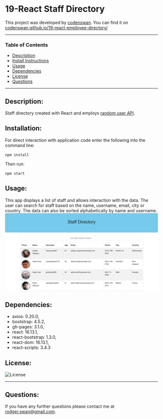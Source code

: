 # 19-React Staff Directory
This project was developed by [codenswan](https://github.com/codenswan). You can find it on [codenswan.github.io/19-react-employee-directory/](https://codenswan.github.io/19-react-employee-directory/)&nbsp;  

---

### Table of Contents
* [Description](#Description)
* [Install Instructions](#Installation)
* [Usage](#Usage)
* [Dependencies](#Dependencies)
* [License](#License)
* [Questions](#Questions)

---

## Description:
Staff directory created with React and employs [random user API](https://randomuser.me/documentation).

## Installation:
For direct interaction with application code enter the following into the command line:

    npm install

Then run:

    npm start

## Usage:
This app displays a list of staff and allows interaction with the data. The user can search for staff based on the name, username, email, city or country. The data can also be sorted alphabetically by name and username.
<img src="public/Screen%20Shot%202020-09-30%20at%208.44.23%20pm.png" width="650"/>

## Dependencies:
* axios: 0.20.0,
* bootstrap: 4.5.2,
* gh-pages: 3.1.0,
* react: 16.13.1,
* react-bootstrap: 1.3.0,
* react-dom: 16.13.1,
* react-scripts: 3.4.3

## License:
![License](https://img.shields.io/badge/License-MIT-green)

---
## Questions:
If you have any further questions please contact me at [rodger.swan@gmail.com](mailto:rodger.swan@gmail.com).
